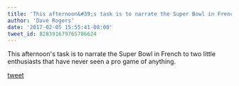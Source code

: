 ```yaml
---
title: 'This afternoon&#39;s task is to narrate the Super Bowl in French to two little...'
author: 'Dave Rogers'
date: '2017-02-05 15:55:41-08:00'
tweet_id: 828391679765786624
---
```

This afternoon's task is to narrate the Super Bowl in French to two little enthusiasts that have never seen a pro game of anything.

[tweet](https://twitter.com/yukondude/status/828391679765786624)